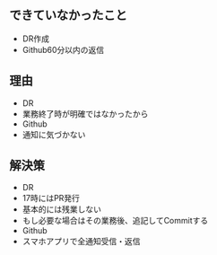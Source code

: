 ## できていなかったこと
- DR作成
- Github60分以内の返信

## 理由
- DR
 - 業務終了時が明確ではなかったから
- Github
 - 通知に気づかない
 
## 解決策
- DR
 - 17時にはPR発行
 - 基本的には残業しない
 - もし必要な場合はその業務後、追記してCommitする
- Github
 - スマホアプリで全通知受信・返信

